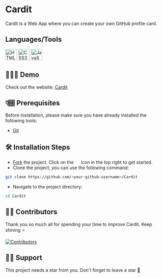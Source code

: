 # Cardit

Cardit is a Web App where you can create your own GitHub profile card.

## Languages/Tools


<a href="https://developer.mozilla.org/en-US/docs/Glossary/HTML5" target="_blank" rel="noreferrer"><img src="https://raw.githubusercontent.com/danielcranney/readme-generator/main/public/icons/skills/html5-colored.svg" width="36" height="36" alt="HTML5" /></a>
<a href="https://www.w3.org/TR/CSS/#css" target="_blank" rel="noreferrer"><img src="https://raw.githubusercontent.com/danielcranney/readme-generator/main/public/icons/skills/css3-colored.svg" width="36" height="36" alt="CSS3" /></a>
<a href="https://developer.mozilla.org/en-US/docs/Web/JavaScript" target="_blank" rel="noreferrer"><img src="https://raw.githubusercontent.com/danielcranney/readme-generator/main/public/icons/skills/javascript-colored.svg" width="36" height="36" alt="JavaScript" /></a>
## 👩🏽‍💻 Demo

Check out the website: [Cardit](https://cardit.vercel.app)

## 👇🏽 Prerequisites

Before installation, please make sure you have already installed the following tools:

- [Git](https://git-scm.com/downloads)

## 🛠️ Installation Steps

- [Fork](https://github.com/pushkaraj2007/Cardit/fork) the project. Click on the <a href="https://github.com/pushkaraj2007/Cardit/fork"><img src="https://i.imgur.com/G4z1kEe.png" height="15" width="15"></a> icon in the top right to get started.
- Clone the project, you can use the following command:

```bash
git clone https://github.com/<your-github-username>/Cardit
```

- Navigate to the project directory:

```bash
cd Cardit
```

## 💪🏽 Contributors

Thank you so much all for spending your time to improve Cardit. Keep shining ⭐

[![Contributors](https://contrib.rocks/image?repo=pushkaraj2007/cardit)](https://github.com/pushkaraj2007/cardit/graphs/contributors)

## 🙏🏽 Support

This project needs a star️ from you. Don't forget to leave a star 🌟
